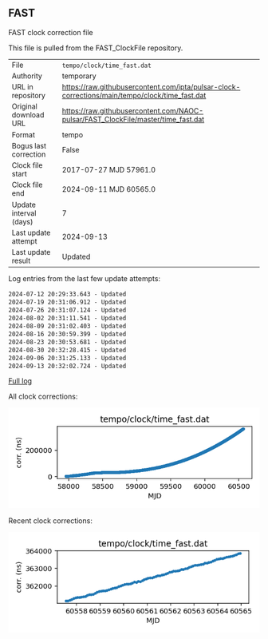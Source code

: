 
## FAST

FAST clock correction file

This file is pulled from the FAST_ClockFile repository.

|     |     |
|:--- |:--- |
| File | `tempo/clock/time_fast.dat` |
| Authority | temporary |
| URL in repository | <https://raw.githubusercontent.com/ipta/pulsar-clock-corrections/main/tempo/clock/time_fast.dat> |
| Original download URL | <https://raw.githubusercontent.com/NAOC-pulsar/FAST_ClockFile/master/time_fast.dat> |
| Format | tempo |
| Bogus last correction | False |
| Clock file start | 2017-07-27 MJD 57961.0 |
| Clock file end | 2024-09-11 MJD 60565.0 |
| Update interval (days) | 7 |
| Last update attempt | 2024-09-13 |
| Last update result | Updated |

Log entries from the last few update attempts:
```
2024-07-12 20:29:33.643 - Updated
2024-07-19 20:31:06.912 - Updated
2024-07-26 20:31:07.124 - Updated
2024-08-02 20:31:11.541 - Updated
2024-08-09 20:31:02.403 - Updated
2024-08-16 20:30:59.399 - Updated
2024-08-23 20:30:53.681 - Updated
2024-08-30 20:32:28.415 - Updated
2024-09-06 20:31:25.133 - Updated
2024-09-13 20:32:02.724 - Updated
```
[Full log](https://raw.githubusercontent.com/ipta/pulsar-clock-corrections/main/log/tempo/clock/time_fast.dat.log)


All clock corrections:

![plot of all clock corrections](time_fast.dat.png "All corrections")

Recent clock corrections:

![plot of recent clock corrections](time_fast.dat.short.png "Recent corrections")

